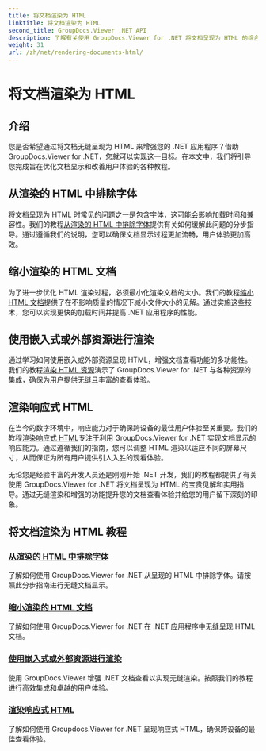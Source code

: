```yaml
---
title: 将文档渲染为 HTML
linktitle: 将文档渲染为 HTML
second_title: GroupDocs.Viewer .NET API
description: 了解有关使用 GroupDocs.Viewer for .NET 将文档呈现为 HTML 的综合教程。学习文档显示和增强用户体验的技术。
weight: 31
url: /zh/net/rendering-documents-html/
---
```


# 将文档渲染为 HTML


## 介绍

您是否希望通过将文档无缝呈现为 HTML 来增强您的 .NET 应用程序？借助 GroupDocs.Viewer for .NET，您就可以实现这一目标。在本文中，我们将引导您完成旨在优化文档显示和改善用户体验的各种教程。

## 从渲染的 HTML 中排除字体
将文档呈现为 HTML 时常见的问题之一是包含字体，这可能会影响加载时间和兼容性。我们的教程[从渲染的 HTML 中排除字体](./exclude-fonts-html/)提供有关如何缓解此问题的分步指导。通过遵循我们的说明，您可以确保文档显示过程更加流畅，用户体验更加高效。 

## 缩小渲染的 HTML 文档
为了进一步优化 HTML 渲染过程，必须最小化渲染文档的大小。我们的教程[缩小 HTML 文档](./minify-html/)提供了在不影响质量的情况下减小文件大小的见解。通过实施这些技术，您可以实现更快的加载时间并提高 .NET 应用程序的性能。

## 使用嵌入式或外部资源进行渲染
通过学习如何使用嵌入或外部资源呈现 HTML，增强文档查看功能的多功能性。我们的教程[渲染 HTML 资源](./render-html-resources/)演示了 GroupDocs.Viewer for .NET 与各种资源的集成，确保为用户提供无缝且丰富的查看体验。

## 渲染响应式 HTML
在当今的数字环境中，响应能力对于确保跨设备的最佳用户体验至关重要。我们的教程[渲染响应式 HTML](./render-responsive-html/)专注于利用 GroupDocs.Viewer for .NET 实现文档显示的响应能力。通过遵循我们的指南，您可以调整 HTML 渲染以适应不同的屏幕尺寸，从而保证为所有用户提供引人入胜的观看体验。

无论您是经验丰富的开发人员还是刚刚开始 .NET 开发，我们的教程都提供了有关使用 GroupDocs.Viewer for .NET 将文档呈现为 HTML 的宝贵见解和实用指导。通过无缝渲染和增强的功能提升您的文档查看体验并给您的用户留下深刻的印象。

## 将文档渲染为 HTML 教程
### [从渲染的 HTML 中排除字体](./exclude-fonts-html/)
了解如何使用 GroupDocs.Viewer for .NET 从呈现的 HTML 中排除字体。请按照此分步指南进行无缝文档显示。
### [缩小渲染的 HTML 文档](./minify-html/)
了解如何使用 GroupDocs.Viewer for .NET 在 .NET 应用程序中无缝呈现 HTML 文档。
### [使用嵌入式或外部资源进行渲染](./render-html-resources/)
使用 GroupDocs.Viewer 增强 .NET 文档查看以实现无缝渲染。按照我们的教程进行高效集成和卓越的用户体验。
### [渲染响应式 HTML](./render-responsive-html/)
了解如何使用 Groupdocs.Viewer for .NET 呈现响应式 HTML，确保跨设备的最佳查看体验。